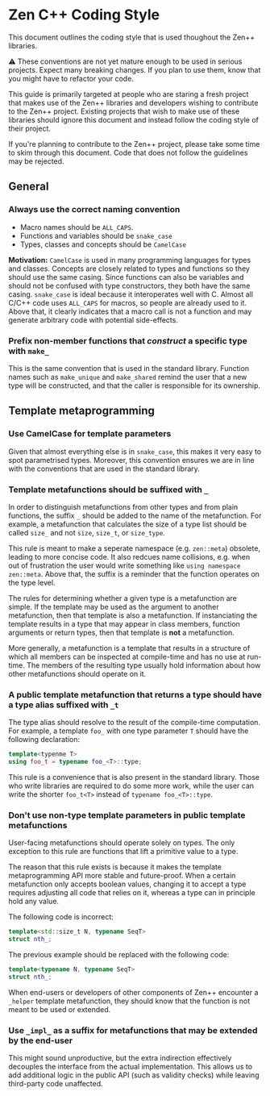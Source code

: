 Zen C++ Coding Style
====================

This document outlines the coding style that is used thoughout the Zen++
libraries.

⚠️ These conventions are not yet mature enough to be used in serious projects. Expect
many breaking changes. If you plan to use them, know that you might have to
refactor your code.

This guide is primarily targeted at people who are staring a fresh project that
makes use of the Zen++ libraries and developers wishing to contribute to the
Zen++ project. Existing projects that wish to make use of these libraries
should ignore this document and instead follow the coding style of their project.

If you're planning to contribute to the Zen++ project, please take some time to
skim through this document. Code that does not follow the guidelines may be
rejected.

## General

### Always use the correct naming convention

 - Macro names should be `ALL_CAPS`.
 - Functions and variables should be `snake_case`
 - Types, classes and concepts should be `CamelCase`

**Motivation:** `CamelCase` is used in many programming languages for types and
classes. Concepts are closely related to types and functions so they should use
the same casing. Since functions can also be variables and should not be
confused with type constructors, they both have the same casing. `snake_case`
is ideal because it interoperates well with C. Almost all C/C++ code uses
`ALL_CAPS` for macros, so people are already used to it. Above that, it clearly
indicates that a macro call is not a function and may generate arbitrary code
with potential side-effects.

### Prefix non-member functions that _construct_ a specific type with `make_`

This is the same convention that is used in the standard library. Function
names such as `make_unique` and `make_shared` remind the user that a new type
will be constructed, and that the caller is responsible for its ownership.

## Template metaprogramming

### Use CamelCase for template parameters

Given that almost everything else is in `snake_case`, this makes it very easy
to spot parametrised types. Moreover, this convention ensures we are in line
with the conventions that are used in the standard library.

### Template metafunctions should be suffixed with `_`

In order to distinguish metafunctions from other types and from plain
functions, the suffix `_` should be added to the name of the metafunction. For
example, a metafunction that calculates the size of a type list should
be called `size_` and not `size`, `size_t`, or `size_type`.

This rule is meant to make a seperate namespace (e.g. `zen::meta`) obsolete,
leading to more concise code. It also redcues name collisions, e.g. when out of
frustration the user would write something like `using namespace zen::meta`.
Above that, the suffix is a reminder that the function operates on the type
level.

The rules for determining whether a given type is a metafunction are simple. If
the template may be used as the argument to another metafunction, then that
template is also a metafunction. If instanciating the template results in a
type that may appear in class members, function arguments or return types, then
that template is **not** a metafunction.

More generally, a metafunction is a template that results in a structure of
which all members can be inspected at compile-time and has no use at run-time.
The members of the resulting type usually hold information about how other
metafunctions should operate on it.

### A public template metafunction that returns a type should have a type alias suffixed with `_t`

The type alias should resolve to the result of the compile-time computation. For example,
a template `foo_` with one type parameter `T` should have the following declaration:

```cpp
template<typenme T>
using foo_t = typename foo_<T>::type;
```

This rule is a convenience that is also present in the standard library. Those
who write libraries are required to do some more work, while the user can
write the shorter `foo_t<T>` instead of `typename foo_<T>::type`.

### Don't use non-type template parameters in public template metafunctions

User-facing metafunctions should operate solely on types. The only exception to
this rule are functions that lift a primitive value to a type.

The reason that this rule exists is because it makes the template
metaprogramming API more stable and future-proof. When a certain metafunction
only accepts boolean values, changing it to accept a type requires adjusting
all code that relies on it, whereas a type can in principle hold any value.

The following code is incorrect:

```cpp
template<std::size_t N, typename SeqT>
struct nth_;
```

The previous example should be replaced with the following code:

```cpp
template<typename N, typename SeqT>
struct nth_;
```

When end-users or developers of other components of Zen++ encounter a `_helper`
template metafunction, they should know that the function is not meant to be
used or extended.

### Use `_impl_` as a suffix for metafunctions that may be extended by the end-user

This might sound unproductive, but the extra indirection effectively decouples
the interface from the actual implementation. This allows us to add additional
logic in the public API (such as validity checks) while leaving third-party
code unaffected.


